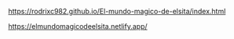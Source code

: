 https://rodrixc982.github.io/El-mundo-magico-de-elsita/index.html



https://elmundomagicodeelsita.netlify.app/

